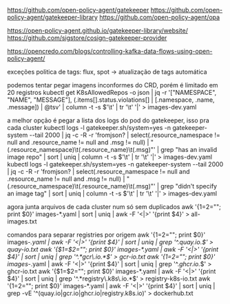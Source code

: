 https://github.com/open-policy-agent/gatekeeper
https://github.com/open-policy-agent/gatekeeper-library
https://github.com/open-policy-agent/opa

https://open-policy-agent.github.io/gatekeeper-library/website/
https://github.com/sigstore/cosign-gatekeeper-provider

https://opencredo.com/blogs/controlling-kafka-data-flows-using-open-policy-agent/

exceções politica de tags: flux, spot -> atualização de tags automática

podemos tentar pegar imagens inconformes do CRD, porém é limitado em 20 registros
kubectl get K8sAllowedRepos -o json | jq -r '["NAMESPACE", "NAME", "MESSAGE"], (.items[].status.violations[] | [.namespace, .name, .message]) | @tsv' | column -t -s $'\t' | tr '\t' '|' > images-dev.yaml

a melhor opção é pegar a lista dos logs do pod do gatekeeper, isso pra cada cluster
kubectl logs -l gatekeeper.sh/system=yes -n gatekeeper-system --tail 2000 | jq -c -R -r 'fromjson? | select(.resource_namespace != null and .resource_name != null and .msg != null) | "\(.resource_namespace)\t\(.resource_name)\t\(.msg)"' | grep "has an invalid image repo" | sort | uniq | column -t -s $'\t' | tr '\t' '|' > images-dev.yaml
kubectl logs -l gatekeeper.sh/system=yes -n gatekeeper-system --tail 2000 | jq -c -R -r 'fromjson? | select(.resource_namespace != null and .resource_name != null and .msg != null) | "\(.resource_namespace)\t\(.resource_name)\t\(.msg)"' | grep "didn't specify an image tag" | sort | uniq | column -t -s $'\t' | tr '\t' '|' > images-dev.yaml

agora junta arquivos de cada cluster num só sem duplicados
awk '{$1=$2=""; print $0}' images-*.yaml | sort | uniq | awk -F '<|>' '{print $4}' > all-images.txt

comandos para separar registries por origem
awk '{$1=$2=""; print $0}' images-*.yaml | awk -F '<|>' '{print $4}' | sort | uniq | grep '^.*quay\.io.*$' > quay-io.txt
awk '{$1=$2=""; print $0}' images-*.yaml | awk -F '<|>' '{print $4}' | sort | uniq | grep '^.*gcr\.io.*$' > gcr-io.txt
awk '{$1=$2=""; print $0}' images-*.yaml | awk -F '<|>' '{print $4}' | sort | uniq | grep '^.*ghcr\.io.*$' > ghcr-io.txt
awk '{$1=$2=""; print $0}' images-*.yaml | awk -F '<|>' '{print $4}' | sort | uniq | grep '^.*registry\.k8s\.io.*$' > registry-k8s-io.txt
awk '{$1=$2=""; print $0}' images-*.yaml | awk -F '<|>' '{print $4}' | sort | uniq | grep -vE '^(quay\.io|gcr\.io|ghcr\.io|registry\.k8s\.io)' > dockerhub.txt
